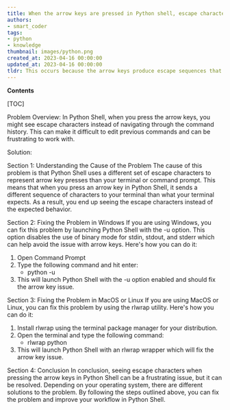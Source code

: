 ```yaml
---
title: When the arrow keys are pressed in Python shell, escape characters are observed
authors:
- smart_coder
tags:
- python
- knowledge
thumbnail: images/python.png
created_at: 2023-04-16 00:00:00
updated_at: 2023-04-16 00:00:00
tldr: This occurs because the arrow keys produce escape sequences that the Python shell interprets as special characters.
---
```


**Contents**

[TOC]

Problem Overview:
In Python Shell, when you press the arrow keys, you might see escape characters instead of navigating through the command history. This can make it difficult to edit previous commands and can be frustrating to work with. 

Solution: 

Section 1: Understanding the Cause of the Problem
The cause of this problem is that Python Shell uses a different set of escape characters to represent arrow key presses than your terminal or command prompt. This means that when you press an arrow key in Python Shell, it sends a different sequence of characters to your terminal than what your terminal expects. As a result, you end up seeing the escape characters instead of the expected behavior.

Section 2: Fixing the Problem in Windows
If you are using Windows, you can fix this problem by launching Python Shell with the -u option. This option disables the use of binary mode for stdin, stdout, and stderr which can help avoid the issue with arrow keys. Here's how you can do it:

1. Open Command Prompt
2. Type the following command and hit enter:
   - python -u
3. This will launch Python Shell with the -u option enabled and should fix the arrow key issue.  

Section 3: Fixing the Problem in MacOS or Linux
If you are using MacOS or Linux, you can fix this problem by using the rlwrap utility. Here's how you can do it:

1. Install rlwrap using the terminal package manager for your distribution. 
2. Open the terminal and type the following command:
   - rlwrap python
3. This will launch Python Shell with an rlwrap wrapper which will fix the arrow key issue. 

Section 4: Conclusion
In conclusion, seeing escape characters when pressing the arrow keys in Python Shell can be a frustrating issue, but it can be resolved. Depending on your operating system, there are different solutions to the problem. By following the steps outlined above, you can fix the problem and improve your workflow in Python Shell.
